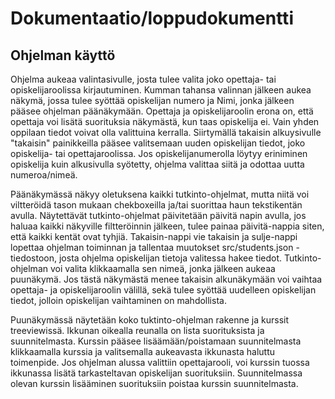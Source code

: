 # Dokumentaatio/loppudokumentti

## Ohjelman käyttö

Ohjelma aukeaa valintasivulle, josta tulee valita joko opettaja- tai opiskelijaroolissa kirjautuminen.
Kumman tahansa valinnan jälkeen aukea näkymä, jossa tulee syöttää opiskelijan numero ja Nimi, jonka jälkeen pääsee ohjelman
päänäkymään. Opettaja ja opiskelijaroolin erona on, että opettaja voi lisätä suorituksia näkymästä, kun taas opiskelija ei.
Vain yhden oppilaan tiedot voivat olla valittuina kerralla. Siirtymällä takaisin alkuysivulle "takaisin" painikkeilla pääsee
valitsemaan uuden opiskelijan tiedot, joko opiskelija- tai opettajaroolissa. Jos opiskelijanumerolla löytyy eriniminen opiskelija
kuin alkusivulla syötetty, ohjelma valittaa siitä ja odottaa uutta numeroa/nimeä.

Päänäkymässä näkyy oletuksena kaikki tutkinto-ohjelmat, mutta niitä voi viltteröidä tason mukaan chekboxeilla ja/tai suorittaa
haun tekstikentän avulla. Näytettävät tutkinto-ohjelmat päivitetään päivitä napin avulla, jos haluaa kaikki näkyville filtteröinnin
jälkeen, tulee painaa päivitä-nappia siten, että kaikki kentät ovat tyhjiä. Takaisin-nappi vie takaisin ja sulje-nappi lopettaa ohjelman toiminnan ja tallentaa muutokset src/students.json -tiedostoon, josta ohjelma opiskelijan tietoja valitessa hakee tiedot.
Tutkinto-ohjelman voi valita klikkaamalla sen nimeä, jonka jälkeen aukeaa puunäkymä. Jos tästä näkymästä menee takaisin alkunäkymään
voi vaihtaa opettaja- ja opiskelijaroolin välillä, sekä tulee syöttää uudelleen opiskelijan tiedot, jolloin opiskelijan vaihtaminen
on mahdollista.

Puunäkymässä näytetään koko tuktinto-ohjelman rakenne ja kurssit treeviewissä. Ikkunan oikealla reunalla on lista suorituksista ja
suunnitelmasta. Kurssin pääsee lisäämään/poistamaan suunnitelmasta klikkaamalla kurssia ja valitsemalla aukeavasta ikkunasta
haluttu toimenpide. Jos ohjelman alussa valittiin opettajarooli, voi kurssin tuossa ikkunassa lisätä tarkasteltavan opiskelijan
suorituksiin. Suunnitelmassa olevan kurssin lisääminen suorituksiin poistaa kurssin suunnitelmasta.


